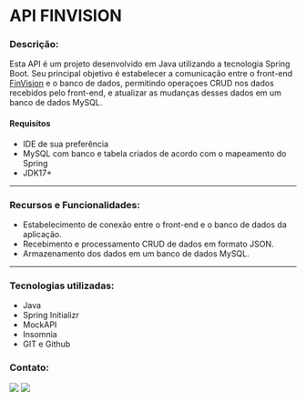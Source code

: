 # API FINVISION

### Descrição:
Esta API é um projeto desenvolvido em Java utilizando a tecnologia Spring Boot. Seu principal objetivo é estabelecer a comunicação entre o front-end <a href="https://github.com/joanthandscoutinho/finVision_front-spti" target="_blank">FinVision</a> e o banco de dados, permitindo operaçoes CRUD nos dados recebidos pelo front-end, e atualizar as mudanças desses dados em um banco de dados MySQL.

#### Requisitos

- IDE de sua preferência
- MySQL com banco e tabela criados de acordo com o mapeamento do Spring
- JDK17+

<hr>

### Recursos e Funcionalidades:

- Estabelecimento de conexão entre o front-end e o banco de dados da aplicação.
- Recebimento e processamento CRUD de dados em formato JSON.
- Armazenamento dos dados em um banco de dados MySQL.

<hr>

### Tecnologias utilizadas:
- Java
- Spring Initializr
- MockAPI
- Insomnia
- GIT e Github

### Contato:

 <div> 
  <a href = "mailto:jonathandscoutinho@gmail.com">
  <img src="https://img.shields.io/badge/-Gmail-%23333?style=for-the-badge&logo=gmail&logoColor=white" target="_blank"></a>
  <a href="https://www.linkedin.com/in/jonathandscoutinho/" target="_blank">
  <img src="https://img.shields.io/badge/-LinkedIn-%230077B5?style=for-the-badge&logo=linkedin&logoColor=white" target="_blank"></a>  
  </div>
